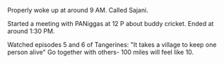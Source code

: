 Properly woke up at around 9 AM. Called Sajani.

Started a meeting with PANiggas at 12 P about buddy cricket. Ended at around 1:30 PM.

Watched episodes 5 and 6 of Tangerines:
"It takes a village to keep one person alive"
Go together with others- 100 miles will feel like 10.


